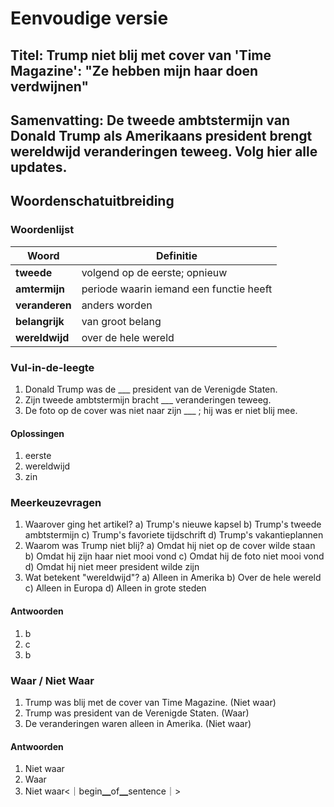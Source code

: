 # Eenvoudige versie

## Titel: Trump niet blij met cover van 'Time Magazine': "Ze hebben mijn haar doen verdwijnen"

## Samenvatting: De tweede ambtstermijn van Donald Trump als Amerikaans president brengt wereldwijd veranderingen teweeg. Volg hier alle updates.

## Woordenschatuitbreiding

### Woordenlijst

| Woord | Definitie |
|-------|-----------|
| **tweede** | volgend op de eerste; opnieuw |
| **amtermijn** | periode waarin iemand een functie heeft |
| **veranderen** | anders worden |
| **belangrijk** | van groot belang |
| **wereldwijd** | over de hele wereld |

### Vul-in-de-leegte
1. Donald Trump was de ___ president van de Verenigde Staten.
2. Zijn tweede ambtstermijn bracht ___ veranderingen teweeg.
3. De foto op de cover was niet naar zijn ___ ; hij was er niet blij mee.

#### Oplossingen
1. eerste
2. wereldwijd
3. zin

### Meerkeuzevragen
1. Waarover ging het artikel?
   a) Trump's nieuwe kapsel
   b) Trump's tweede ambtstermijn
   c) Trump's favoriete tijdschrift
   d) Trump's vakantieplannen
2. Waarom was Trump niet blij?
   a) Omdat hij niet op de cover wilde staan
   b) Omdat hij zijn haar niet mooi vond
   c) Omdat hij de foto niet mooi vond
   d) Omdat hij niet meer president wilde zijn
3. Wat betekent "wereldwijd"?
   a) Alleen in Amerika
   b) Over de hele wereld
   c) Alleen in Europa
   d) Alleen in grote steden

#### Antwoorden
1. b
2. c
3. b

### Waar / Niet Waar
1. Trump was blij met de cover van Time Magazine. (Niet waar)
2. Trump was president van de Verenigde Staten. (Waar)
3. De veranderingen waren alleen in Amerika. (Niet waar)

#### Antwoorden
1. Niet waar
2. Waar
3. Niet waar<｜begin▁of▁sentence｜>